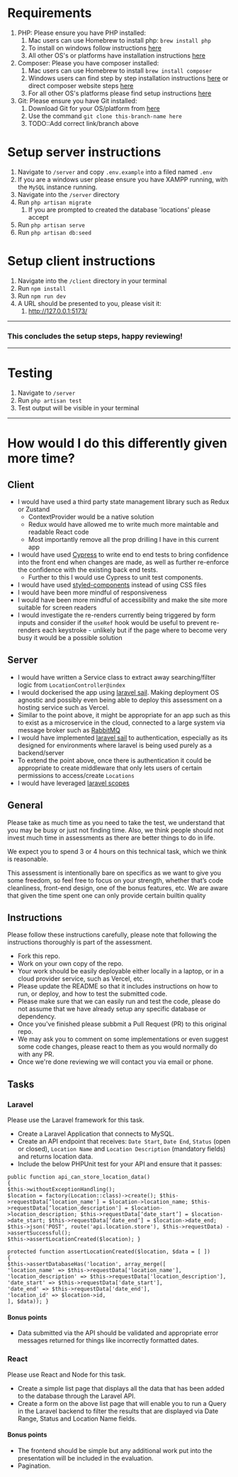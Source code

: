 # Requirements
1. PHP: Please ensure you have PHP installed:
    1. Mac users can use Homebrew to install php: `brew install php`
    2. To install on windows follow instructions [here](https://www.php.net/manual/en/install.windows.php) 
    3. All other OS's or platforms have installation instructions [here](https://www.php.net/manual/en/install.php) 
2. Composer: Please you have composer installed:
    1. Mac users can use Homebrew to install `brew install composer`
    2. Windows users can find step by step installation instructions [here](https://www.geeksforgeeks.org/how-to-install-php-composer-on-windows/) or direct composer website steps [here](https://getcomposer.org/doc/00-intro.md#installation-windows)
    3. For all other OS's platforms please find setup instructions [here](https://getcomposer.org/doc/00-intro.md) 
3. Git: Please ensure you have Git installed:
    1. Download Git for your OS/platform from [here](https://git-scm.com/downloads)
    2. Use the command `git clone this-branch-name here`
    3. TODO::Add correct link/branch above

# Setup server instructions
1. Navigate to `/server` and copy `.env.example` into a filed named `.env`
2. If you are a windows user please ensure you have XAMPP running, with the `MySQL` instance running.
3. Navigate into the `/server` directory
4. Run `php artisan migrate`
    1. If you are prompted to created the database 'locations' please accept
5. Run `php artisan serve`
6. Run `php artisan db:seed`

# Setup client instructions
1. Navigate into the `/client` directory in your terminal
2. Run `npm install`
3. Run `npm run dev`
4. A URL should be presented to you, please visit it:
    1. http://127.0.0.1:5173/

---

### This concludes the setup steps, happy reviewing!

---

# Testing 
1. Navigate to `/server`
2. Run `php artisan test`
3. Test output will be visible in your terminal

---

# How would I do this differently given more time?

## Client
- I would have used a third party state management library such as Redux or Zustand
  - ContextProvider would be a native solution
  - Redux would have allowed me to write much more maintable and readable React code
  - Most importantly remove all the prop drilling I have in this current app
- I would have used [Cypress](https://www.cypress.io/) to write end to end tests to bring confidence into the front end when changes are made, as well as further re-enforce the confidence with the existing back end tests.
  - Further to this I would use Cypress to unit test components.
- I would have used [styled-components](https://styled-components.com/) instead of using CSS files
- I would have been more mindful of responsiveness
- I would have been more mindful of accessibility and make the site more suitable for screen readers
- I would investigate the re-renders currently being triggered by form inputs and consider if the `useRef` hook would be useful to prevent re-renders each keystroke - unlikely but if the page where to become very busy it would be a possible solution

## Server
- I would have written a Service class to extract away searching/filter logic from `LocationController@index`
- I would dockerised the app using [laravel sail](https://laravel.com/docs/10.x/sail). Making deployment OS agnostic and possibly even being able to deploy this assessment on a hosting service such as Vercel.
- Similar to the point above, it might be appropriate for an app such as this to exist as a microservice in the cloud, connected to a large system via message broker such as [RabbitMQ](https://www.rabbitmq.com/)
- I would have implemented [laravel sail](https://laravel.com/docs/10.x/sanctum) to authentication, especially as its designed for environments where laravel is being used purely as a backend/server
- To extend the point above, once there is authentication it could be appropriate to create middleware that only lets users of certain permissions to access/create `Locations`
- I would have leveraged [laravel scopes](https://laravel.com/docs/10.x/eloquent#local-scopes) 


## General


Please take as much time as you need to take the test, we understand that you may be busy or just not finding time. Also, we think people should not invest much time in assessments as there are better things to do in life.

We expect you to spend 3 or 4 hours on this technical task, which we think is reasonable.

This assessment is intentionally bare on specifics as we want to give you some freedom, so feel free to focus on your strength, whether that’s code cleanliness, front-end design, one of the bonus features, etc. We are aware that given the time spent one can only provide certain builtin quality

## Instructions

Please follow these instructions carefully, please note that following the instructions thoroughly is part of the assessment.

- Fork this repo.
- Work on your own copy of the repo.
- Your work should be easily deployable either locally in a laptop, or in a cloud provider service, such as Vercel, etc.
- Please update the README so that it includes instructions on how to run, or deploy, and how to test the submitted code.
- Please make sure that we can easily run and test the code, please do not assume that we have already setup any specific database or dependency.
- Once you've finished please subbmit a Pull Request (PR) to this original repo.
- We may ask you to comment on some implementations or even suggest some code changes, please react to them as you would normally do with any PR.
- Once we're done reviewing we will contact you via email or phone.

## Tasks

### Laravel

Please use the Laravel framework for this task.

- Create a Laravel Application that connects to MySQL.
- Create an API endpoint that receives: `Date Start`, `Date End`, `Status` (open or closed), `Location Name` and `Location Description` (mandatory fields) and returns location data.
- Include the below PHPUnit test for your API and ensure that it passes:
```
public function api_can_store_location_data()
{
$this->withoutExceptionHandling();
$location = factory(Location::class)->create(); $this->requestData[‘location_name'] = $location->location_name; $this->requestData[‘location_description'] = $location->location_description; $this->requestData[‘date_start’] = $location->date_start; $this->requestData[‘date_end’] = $location->date_end;
$this->json('POST', route('api.location.store'), $this->requestData) ->assertSuccessful();
$this->assertLocationCreated($location); }
```
```
protected function assertLocationCreated($location, $data = [ ])
{
$this->assertDatabaseHas('location', array_merge([
'location_name' => $this->requestData['location_name'], 'location_description' => $this->requestData['location_description'], 'date_start' => $this->requestData['date_start'],
'date_end' => $this->requestData['date_end'],
'location_id' => $location->id,
], $data)); }
```

#### Bonus points

- Data submitted via the API should be validated and appropriate error messages returned for things like incorrectly formatted dates.

### React

Please use React and Node for this task.

- Create a simple list page that displays all the data that has been added to the database through the Laravel API.
- Create a form on the above list page that will enable you to run a Query in the Laravel backend to filter the results that are displayed via Date Range, Status and Location Name fields.

#### Bonus points

- The frontend should be simple but any additional work put into the presentation will be included in the evaluation.
- Pagination.
